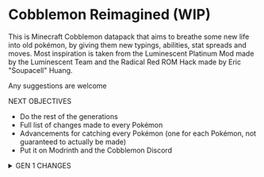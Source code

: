 <h1>Cobblemon Reimagined (WIP)</h1>

This is Minecraft Cobblemon datapack that aims to breathe some new life into old pokémon, by giving them new typings, abilities, stat spreads and moves. Most inspiration is taken from the Luminescent Platinum
Mod made by the Luminescent Team and the Radical Red ROM Hack made by Eric "Soupacell" Huang.

Any suggestions are welcome

NEXT OBJECTIVES
- Do the rest of the generations
- Full list of changes made to every Pokémon
- Advancements for catching every Pokémon (one for each Pokémon, not guaranteed to actually be made)
- Put it on Modrinth and the Cobblemon Discord

<details>
<summary>GEN 1 CHANGES</summary>

<details>
<summary>Bulbasaur</summary>
<pre>
Regular Abilities --> New Abilities
Overgrow              Overgrow
Hidden: Chlorophyll   Chlorophyll
                      Hidden: Grassy Surge
</pre>
</details>

<details>
<summary>Ivysaur</summary>
<pre>
Regular Abilities --> New Abilities
Overgrow              Overgrow
Hidden: Chlorophyll   Chlorophyll
                      Hidden: Grassy Surge
</pre>
</details>

<details>
<summary>Venusaur</summary>
<pre>
Regular Abilities --> New Abilities
Overgrow              Thick Fat
Hidden: Chlorophyll   Chlorophyll
                      Hidden: Grassy Surge
</pre>
</details>

<details>
<summary>G-Max Venusaur</summary>
<pre>
Regular Abilities --> New Abilities
Overgrow              Thick Fat
Hidden: Chlorophyll   Chlorophyll
                      Hidden: Grassy Surge
</pre>
</details>

<details>
<summary>Charmander</summary>
<pre>
Regular Abilities --> New Abilities
Blaze                 Blaze
Hidden: Solar Power   Solar Power
                      Hidden: Drought
</pre>
</details>

<details>
<summary>Charmeleon</summary>
<pre>
Regular Abilities --> New Abilities
Blaze                 Blaze
Hidden: Solar Power   Solar Power
                      Hidden: Drought
</pre>
</details>

<details>
<summary>Charizard</summary>
<pre>
Regular Abilities --> New Abilities
Blaze                 Blaze
Hidden: Solar Power   Solar Power
                      Hidden: Drought
</pre>
</details>

<details>
<summary>G-Max Charizard</summary>
<pre>
Regular Abilities --> New Abilities
Blaze                 Blaze
Hidden: Solar Power   Solar Power
                      Hidden: Drought
</pre>
</details>

<details>
<summary>Squirtle</summary>
<pre>
Regular Abilities --> New Abilities
Torrent               Torrent
Hidden: Rain Dish     Rain Dish
                      Hidden: Drizzle
</pre>
</details>

<details>
<summary>Wartorle</summary>
<pre>
Regular Abilities --> New Abilities
Torrent               Torrent
Hidden: Rain Dish     Rain Dish
                      Hidden: Drizzle
</pre>
</details>

<details>
<summary>Blastoise</summary>
<pre>
Regular Typing --> New Typing
Water              Water
                   Steel
</pre>
<pre>
Regular Abilities --> New Abilities
Torrent               Torrent
Hidden: Rain Dish     Mega Launcher
                      Hidden: Drizzle
</pre>
</details>

<details>
<summary>Mega Blastoise</summary>
<pre>
Regular Typing --> New Typing
Water              Water
                   Steel
</pre>
</details>

<details>
<summary>G-Max Blastoise</summary>
<pre>
Regular Typing --> New Typing
Water              Water
                   Steel
</pre>
<pre>
Regular Abilities --> New Abilities
Torrent               Torrent
Hidden: Rain Dish     Mega Launcher
                      Hidden: Drizzle
</pre>
</details>

<details>
<summary>Caterpie</summary>
<pre>
Regular Abilities --> New Abilities
Shield Dust           Shield Dust
Hidden: Run Away      Run Away
                      Hidden: Stench
</pre>
</details>

<details>
<summary>Butterfree</summary>
<pre>
Regular Abilities --> New Abilities
Compound Eyes         Compound Eyes
Hidden: Tinted Lens   Tinted Lens
                      Hidden: Effect Spore
</pre>
<pre>
                 Regular Stats --> New Stats
HP:                    60             60
Attack:                45             45
Defense:               50             45   -5
Special Attack:        90             110  +20
Special Defense:       80             100  +20
Speed:                 70             90   +20
Total:                 395            450  +55
</pre>
<pre>
Regular Moves --> New Moves
1: Gust           1: Bug Bite
1: String Shot    1: Harden
1: Bug Bite       1: String Shot
1: Captivate      1: Tackle
1: Harden         10: Gust
1: Tackle         11: Confusion
4: Supersonic     13: Poison Powder
8: Confusion      13: Sleep Powder
12: Poison Powder 13: Stun Spore
12: Stun Spore    17: Air Cutter
12: Sleep Powder  19: Psybeam
16: Psybeam       19: Silver Wind
20: Whirlwind     21: Supersonic
24: Air Slash     23: Air Slash
28: Safeguard     25: Safeguard
32: Bug Buzz      28: Bug Buzz
36: Tailwind      34: Psychic
40: Rage Powder   37: Whirlwind
44: Quiver Dance  37: Tailwind
                  40: Rage Powder
                  44: Quiver Dance
                  45: Hurricane
</pre>
</details>

<details>
<summary>G-Max Butterfree</summary>
<pre>
Regular Abilities --> New Abilities
Compound Eyes         Compound Eyes
Hidden: Tinted Lens   Tinted Lens
                      Hidden: Effect Spore
</pre>
<pre>
                 Regular Stats --> New Stats
HP:                    60             60
Attack:                45             45
Defense:               50             45   -5
Special Attack:        90             110  +20
Special Defense:       80             100  +20
Speed:                 70             90   +20
Total:                 395            450  +55
</pre>
</details>

<details>
<summary>Weedle</summary>
<pre>
Regular Abilities --> New Abilities
Shield Dust           Shield Dust
Hidden: Run Away      Run Away
                      Hidden: Poison Point
</pre>
</details>

<details>
<summary>Beedrill</summary>
<pre>
Regular Abilities --> New Abilities
Swarm                 Adaptability
Hidden: Sniper        Sniper
                      Hidden: Poison Touch
</pre>
<pre>
                 Regular Stats --> New Stats
HP:                    65             65
Attack:                90             115 +25
Defense:               40             40  
Special Attack:        45             40  -5
Special Defense:       80             95  +15
Speed:                 75             95  +20
Total:                 395            450 +55
</pre>
<pre>
Regular Moves --> New Moves
1: Fury Attack    1: Fury Attack
1: Twineedle      1: Twineedle
1: Pursuit        10: Fury Attack
1: String Shot    11: Fury Cutter
1: Bug Bite       14: Laser Focus
1: Poison Sting   15: Toxic Spikes
1: Harden         17: Pin Missile
11: Fury Cutter   21: Focus Energy
14: Rage          23: Venoshock
20: Focus Energy  23: Poison Jab
23: Venoshock     25: Assurance
26: Assurance     28: X-Scissor
29: Toxic Spikes  31: Cross Poison
32: Pin Missile   34: Drill Peck
35: Poison Jab    37: Agility
38: Agility       40: Endeavor
41: Endeavor      43: Outrage
44: Fell Stinger  44: Fell Stinger
                  45: Megahorn
</pre>
</details>

<details>
<summary>Mega Beedrill</summary>
<pre>
                 Regular Stats --> New Stats
HP:                    65             65
Attack:                150            175 +25
Defense:               40             55  +15
Special Attack:        15             15
Special Defense:       80             95  +15
Speed:                 145            145
Total:                 495            550 +55
</pre>
</details>

<details>
<summary>Pidgey</summary>
<pre>
Regular Abilities --> New Abilities
Keen Eye              No Guard
Tangled Feet          Tangled Feet
Hidden: Big Pecks     Hidden: Big Pecks
</pre>
<pre>
                 Regular Stats --> New Stats
HP:                    40             40
Attack:                45             45
Defense:               50             40
Special Attack:        35             35
Special Defense:       35             35
Speed:                 56             55  -1
Total:                 251            250 -1
</pre>
</details>

<details>
<summary>Pidgeotto</summary>
<pre>
Regular Abilities --> New Abilities
Keen Eye              No Guard
Tangled Feet          Tangled Feet
Hidden: Big Pecks     Hidden: Big Pecks
</pre>
<pre>
                 Regular Stats --> New Stats
HP:                    63             65  +2
Attack:                60             60
Defense:               55             55
Special Attack:        50             50
Special Defense:       50             50
Speed:                 71             75  +4
Total:                 349            355 +6
</pre>
</details>

<details>
<summary>Pidgeot</summary>
<pre>
Regular Abilities --> New Abilities
Keen Eye              No Guard
Tangled Feet          Tangled Feet
Hidden: Big Pecks     Hidden: Big Pecks
</pre>
<pre>
                 Regular Stats --> New Stats
HP:                    83             85  +2
Attack:                80             60  -20
Defense:               75             70  -5
Special Attack:        70             115 +45
Special Defense:       70             70
Speed:                 101            110 +9
Total:                 479            510 +31
</pre>
</details>

<details>
<summary>Rattata</summary>
<pre>
Regular Abilities --> New Abilities
Run Away              Hustle
Guts                  Guts
Hidden: Hustle        Hidden: Technician
</pre>
</details>

<details>
<summary>Alolan Rattata</summary>
<pre>
Regular Abilities --> New Abilities
Gluttony              Guts
Hustle                Hustle
Hidden: Thick Fat     Hidden: Thick Fat
</pre>
</details>

<details>
<summary>Raticate</summary>
<pre>
Regular Abilities --> New Abilities
Run Away              Hustle
Guts                  Guts
Hidden: Hustle        Hidden: Technician
</pre>
<pre>
                 Regular Stats --> New Stats
HP:                    55             55
Attack:                81             97  +16
Defense:               60             70  +10
Special Attack:        50             45  -5
Special Defense:       70             70
Speed:                 97             113 +16
Total:                 413            450 +37
</pre>
</details>

<details>
<summary>Alolan Raticate</summary>
<pre>
Regular Abilities --> New Abilities
Glutonny              Guts
Hustle                Hustle
Hidden: Thick Fat     Hidden: Thick Fat
</pre>
<pre>
                 Regular Stats --> New Stats
HP:                    75             80
Attack:                71             78  +7
Defense:               70             80  +10
Special Attack:        40             40
Special Defense:       80             90  +10
Speed:                 77             82  +5
Total:                 413            450 +32
</pre>
</details>

<details>
<summary>Spearow</summary>
<pre>
Regular Abilities --> New Abilities
Keen Eye              Keen Eye
Hidden: Sniper        Sniper
                      Hidden: Intimidate
</pre>
</details>

<details>
<summary>Fearow</summary>
<pre>
Regular Abilities --> New Abilities
Keen Eye              Keen Eye
Hidden: Sniper        Sniper
                      Hidden: Intimidate
</pre>
<pre>
                 Regular Stats --> New Stats
HP:                    65             65
Attack:                90             110 +20
Defense:               65             65
Special Attack:        61             60  -1
Special Defense:       61             60  -1
Speed:                 100            110 +10
Total:                 442            470 +28
</pre>
</details>

<details>
<summary>Ekans</summary>
<pre>
Regular Abilities --> New Abilities
Intimidate            Intimidate
Shed Skin             Merciless
Hidden: Unnerve       Hidden: Strong Jaw
</pre>
<pre>
After Evolving
Learns Crunch
</pre>
</details>

<details>
<summary>Arbok</summary>
<pre>
Regular Typing --> New Typing
Poison             Poison
                   Dark
</pre>
<pre>
Regular Abilities --> New Abilities
Intimidate            Intimidate
Shed Skin             Merciless
Hidden: Unnerve       Hidden: Strong Jaw
</pre>
<pre>
                 Regular Stats --> New Stats
HP:                    60             60
Attack:                95             110 +15
Defense:               69             70  +1
Special Attack:        65             55  -10
Special Defense:       79             80  +1
Speed:                 80             80 
Total:                 448            455 +7
</pre>
</details>

<details>
<summary>Pikachu</summary>
<pre>
Regular Abilities --> New Abilities
Static                Static
Hidden: Lightning Rod Lightning Rod
                      Hidden: Galvanize
</pre>
</details>

<details>
<summary>Raichu</summary>
<pre>
Regular Abilities --> New Abilities
Static                Static
Hidden: Lightning Rod Lightning Rod
                      Hidden: Galvanize
</pre>
<pre>
                 Regular Stats --> New Stats
HP:                    60             70  +10
Attack:                90             100 +10
Defense:               55             55  
Special Attack:        90             100 +10
Special Defense:       80             80
Speed:                 110            110
Total:                 485            515 +30
</pre>
<pre>
Regular Moves --> New Moves
1: Thunder Shock  1: Thunder Punch
1: Tail Whip      1: Growl
1: Quick Attack   1: Tail Whip
1: Thunder Punch  1: Thunder Shock
1: Thunder Wave   1: Charm
1: Thunder        1: Nuzzle
1: Light Screen   1: Sweet Kiss
1: Iron Tail      1: Play Nice
1: Play Nice      5: Quick Attack
1: Sweet Kiss     10: Thunder Wave
1: Nuzzle         15: Double Kick
1: Nasty Plot     20: Electro Ball
1: Charm          25: Shock Wave
1: Double Team    25: Fake Tears
1: Electro Ball   30: Feint
1: Feint          35: Spark
1: Spark          40: Double Team
1: Agility        45: Slame
1: Slam           50: Thunderbolt
1: Discharge      55: Teeter Dance
1: Growl          55: Agility
5: Thunderbolt    60: Discharge
                  65: Wild Charge
                  70: Light Screen
                  75: Thunder
</pre>
</details>

<details>
<summary>Alolan Raichu</summary>
<pre>
                 Regular Stats --> New Stats
HP:                    60             70  +10
Attack:                85             80  -5
Defense:               50             50  
Special Attack:        95             120 +25
Special Defense:       85             85
Speed:                 110            110
Total:                 485            500 +15
</pre>
<pre>
Regular Moves --> New Moves
1: Psychic        1: Thunder Shock
1: Thunder Shock  1: Charm
1: Tail Whip      1: Nuzzle
1: Quick Attack   1: Sweet Kiss
1: Thunder Wave   1: Play Nice
1: Thunder        1: Double Kick
1: Light Screen   1: Psychic
1: Iron Tail      6: Quick Attack
1: Play Nice      11: Thunder Wave
1: Sweet Kiss     16: Electro Ball
1: Nuzzle         21: Shock Wave
1: Nasty Plot     26: Light Screen
1: Charm          31: Spark
1: Double Team    36: Double Team
1: Electro Ball   41: Slam
1: Feint          43: Psyshock
1: Spark          46: Thunderbolt
1: Agility        51: Agility
1: Slam           56: Discharge
1: Discharge      61: Wild Charge
1: Growl          66: Signal Beam
5: Thunderbolt    71: Thunder
                  76: Volt Tackle
</pre>
</details>

<details>
<summary>Sandshrew</summary>
<pre>
Regular Abilities --> New Abilities
Sand Veil             Sand Veil
Hidden: Sand Rush     Sand Force
                      Hidden: Sand Rush
</pre>
</details>

<details>
<summary>Sandslash</summary>
<pre>
Regular Abilities --> New Abilities
Sand Veil             Sand Veil
Hidden: Sand Rush     Sand Force
                      Hidden: Sand Rush
</pre>
</details>

<details>
<summary>Alolan Sandslash</summary>
<pre>
Regular Abilities --> New Abilities
Snow Cloak            Snow Cloak
Hidden: Slush Rush    Tough Claws
                      Hidden: Slush Rush
</pre>
<pre>
Regular Moves --> New Moves
1: Icicle Spear   1: Defense Curl
1: Metal Burst    1: Scratch
1: Icicle Crash   1: Powder Snow
1: Slash          1: Ice Shard
1: Defense Curl   1: Swift
1: Ice Ball       1: Ice Ball
1: Metal Claw     1: Metal Claw
1: Swords Dance   1: Fury Cutter
1: Blizzard       1: Hone Claws
1: Hail           1: Icicle Spear
1: Iron Defense   6: Rapid Spin
1: Gyro Ball      11: Fury Swipes
1: Iron Head      16: Iron Defense
1: Rollout        21: Crush Claw
1: Fury Cutter    26: Shadow Claw
1: Rapid Spin     31: Iron Head
1: Swift          36: Agility
1: Fury Swipes    41: Gyro Ball
1: Scratch        46: Icicle Crash
1: Mist           51: Poison Jab
1: Powder Snow    56: Snowscape
1: Snowscape      61: Swords Dance
1: Bide           66: Blizzard
                  71: Metal Burst
                  76: Triple Axel
</pre>
</details>

<details>
<summary>Nidoran Female</summary>
<pre>
Regular Abilities --> New Abilities
Poison Point          Poison Point
Rivalry               Mold Breaker
Hidden: Hustle        Hidden: Hustle
</pre>
</details>

<details>
<summary>Nidorina</summary>
<pre>
Regular Abilities --> New Abilities
Poison Point          Poison Point
Rivalry               Mold Breaker
Hidden: Hustle        Hidden: Hustle
</pre>
</details>

<details>
<summary>Nidoqueen</summary>
<pre>
Regular Abilities --> New Abilities
Poison Point          Poison Point
Rivalry               Mold Breaker
Hidden: Sheer Force   Hidden: Sheer Force
</pre>
<pre>
Regular Moves --> New Moves
1: Scratch        1: Tail Whip
1: Tail Whip      1: Scratch
1: Double Kick    1: Poison Sting
1: Poison Sting   1: Growl
1: Earth Power    6: Fury Swipes
1: Superpower     11: Double Kick
1: Helping Hand   16: Poison Fang
1: Chip Away      21: Bite
1: Fury Swipes    26: Helping Hand
1: Toxic Spikes   29: Spikes
1: Bite           31: Toxic Spikes
1: Toxic          36: Poison Jab
1: Flatter        39: Body Slam
1: Crunch         41: Flatter
1: Growl          46: Crunch
1: Poison Fang    51: Drill Run
1: Captivate      56: Poison Tail
                  59: Earthquake
                  61: Sludge Wave
                  66: Super Fang
                  71: Toxic
                  76: Earth Power
</pre>
</details>

<details>
<summary>Nidoran Male</summary>
<pre>
Regular Abilities --> New Abilities
Poison Point          Poison Point
Rivalry               Mold Breaker
Hidden: Hustle        Hidden: Hustle
</pre>
</details>

<details>
<summary>Nidorino</summary>
<pre>
Regular Abilities --> New Abilities
Poison Point          Poison Point
Rivalry               Mold Breaker
Hidden: Hustle        Hidden: Hustle
</pre>
</details>

<details>
<summary>Nidoking</summary>
<pre>
Regular Abilities --> New Abilities
Poison Point          Poison Point
Rivalry               Mold Breaker
Hidden: Sheer Force   Hidden: Sheer Force
</pre>
<pre>
Regular Moves --> New Moves
1: Peck           1: Focus Energy
1: Focus Energy   1: Peck
1: Double Kick    1: Poison Sting
1: Poison Sting   1: Growl
1: Thrash         6: Leer
1: Earth Power    11: Fury Attack
1: Megahorn       16: Double Kick
1: Helping Hand   21: Poison Fang
1: Poison Jab     26: Horn Attack
1: Chip Away      29: Helping Hand
1: Fury Attack    31: Thrash
1: Toxic Spikes   36: Toxic Spikes
1: Horn Attack    39: Poison Jab
1: Toxic          41: Flatter
1: Flatter        46: Sucker Punch
1: Leer           51: Drill Run
1: Horn Drill     56: Poison Tail
1: Captivate      59: Earthquake
                  61: Sludge Wave
                  66: Head Smash
                  71: Toxic
                  76: Earth Power
</pre>
</details>

<details>
<summary>Clefable</summary>
<pre>
Regular Moves ---> New Moves
1: Sing            1: Charm
1: Double Slap     1: Copycat
1: Minimize        1: Disarming Voice
1: Metronome       1: Growl
1: Gravity         1: Pound
1: After You       1: Splash
1: Disarming Voice 1: Spotlight
1: Spotlight       1: Sweet Kiss
1: Sweet Kiss      4: Stored Power
1: Encore          4: Encore
1: Charm           9: Sing
1: Stored Power    14: Double Slap
1: Life Dew        14: Defense Curl
1: Moonlight       19: After You
1: Meteor Mash     24: Follow Me
1: Follow Me       24: Draining Kiss
1: Cosmic Power    29: Life Dew
1: Moonblast       34: Body Slam
1: Healing Wish    34: Minimize
1: Splash          39: Metronome
1: Pound           44: Cosmic Power
1: Copycat         44: Moonblast
1: Growl           49: Moonlight
1: Defense Curl    54: Wish
1: Wake-Up Slap    54: Soft-Boiled
1: Lucky Chant     59: Gravity
1: Bestow          64: Meteor Mash
                   74: Healing Wish
</pre>
</details>

<details>
<summary>Ninetales</summary>
<pre>
Regular Typing --> New Typing
Fire               Fire
                   Psychic
</pre>
<pre>
Regular Abilities --> New Abilities
Flash Fire            Flash Fire
Hidden: Drought       Drought
                      Hidden: Cursed Body
</pre>
<pre>
Regular Moves --> New Moves
1: Nasty Plot     1: Tail Whip
1: Ember          1: Ember
1: Quick Attack   3: Disable
1: Confuse Ray    3: Roar
1: Safeguard      8: Quick Attack
1: Flamethrower   13: Spite
1: Fire Blast     18: Hex
1: Spite          23: Incinerate
1: Will-o-Wisp    28: Confuse Ray
1: Incinerate     28: Nasty Plot
1: Imrpison       33: Will-o-Wisp
1: Extrasensory   38: Extrasensory
1: Fire Spin      43: Flamethrower
1: Inferno        48: Dark Pulse
1: Grudge         48: Imprison
1: Tail Whip      53: Fire Spin
1: Disable        58: Safeguard
1: Flame Burst    63: Inferno
                  68: Psychic
                  73: Fire Blast
</pre>
</details>

</details>